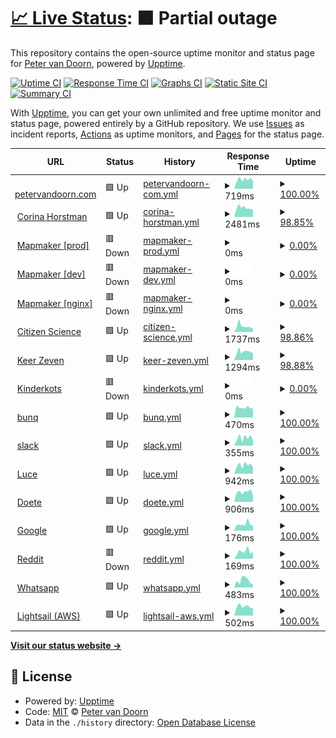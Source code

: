 # [📈 Live Status](https://demo.upptime.js.org): <!--live status--> **🟧 Partial outage**

This repository contains the open-source uptime monitor and status page for [Peter van Doorn](petervandoorn.com), powered by [Upptime](https://github.com/upptime/upptime).

[![Uptime CI](https://github.com/two-trick-pony-NL/upptime/workflows/Uptime%20CI/badge.svg)](https://github.com/two-trick-pony-NL/upptime/actions?query=workflow%3A%22Uptime+CI%22)
[![Response Time CI](https://github.com/two-trick-pony-NL/upptime/workflows/Response%20Time%20CI/badge.svg)](https://github.com/two-trick-pony-NL/upptime/actions?query=workflow%3A%22Response+Time+CI%22)
[![Graphs CI](https://github.com/two-trick-pony-NL/upptime/workflows/Graphs%20CI/badge.svg)](https://github.com/two-trick-pony-NL/upptime/actions?query=workflow%3A%22Graphs+CI%22)
[![Static Site CI](https://github.com/two-trick-pony-NL/upptime/workflows/Static%20Site%20CI/badge.svg)](https://github.com/two-trick-pony-NL/upptime/actions?query=workflow%3A%22Static+Site+CI%22)
[![Summary CI](https://github.com/two-trick-pony-NL/upptime/workflows/Summary%20CI/badge.svg)](https://github.com/two-trick-pony-NL/upptime/actions?query=workflow%3A%22Summary+CI%22)

With [Upptime](https://upptime.js.org), you can get your own unlimited and free uptime monitor and status page, powered entirely by a GitHub repository. We use [Issues](https://github.com/two-trick-pony-NL/upptime/issues) as incident reports, [Actions](https://github.com/two-trick-pony-NL/upptime/actions) as uptime monitors, and [Pages](https://demo.upptime.js.org) for the status page.

<!--start: status pages-->
<!-- This summary is generated by Upptime (https://github.com/upptime/upptime) -->
<!-- Do not edit this manually, your changes will be overwritten -->
<!-- prettier-ignore -->
| URL | Status | History | Response Time | Uptime |
| --- | ------ | ------- | ------------- | ------ |
| <img alt="" src="https://icons.duckduckgo.com/ip3/petervandoorn.com.ico" height="13"> [petervandoorn.com](https://petervandoorn.com) | 🟩 Up | [petervandoorn-com.yml](https://github.com/two-trick-pony-NL/upptime/commits/HEAD/history/petervandoorn-com.yml) | <details><summary><img alt="Response time graph" src="./graphs/petervandoorn-com/response-time-week.png" height="20"> 719ms</summary><br><a href="https://upptime.petervandoorn.com/history/petervandoorn-com"><img alt="Response time 813" src="https://img.shields.io/endpoint?url=https%3A%2F%2Fraw.githubusercontent.com%2Ftwo-trick-pony-NL%2Fupptime%2FHEAD%2Fapi%2Fpetervandoorn-com%2Fresponse-time.json"></a><br><a href="https://upptime.petervandoorn.com/history/petervandoorn-com"><img alt="24-hour response time 590" src="https://img.shields.io/endpoint?url=https%3A%2F%2Fraw.githubusercontent.com%2Ftwo-trick-pony-NL%2Fupptime%2FHEAD%2Fapi%2Fpetervandoorn-com%2Fresponse-time-day.json"></a><br><a href="https://upptime.petervandoorn.com/history/petervandoorn-com"><img alt="7-day response time 719" src="https://img.shields.io/endpoint?url=https%3A%2F%2Fraw.githubusercontent.com%2Ftwo-trick-pony-NL%2Fupptime%2FHEAD%2Fapi%2Fpetervandoorn-com%2Fresponse-time-week.json"></a><br><a href="https://upptime.petervandoorn.com/history/petervandoorn-com"><img alt="30-day response time 688" src="https://img.shields.io/endpoint?url=https%3A%2F%2Fraw.githubusercontent.com%2Ftwo-trick-pony-NL%2Fupptime%2FHEAD%2Fapi%2Fpetervandoorn-com%2Fresponse-time-month.json"></a><br><a href="https://upptime.petervandoorn.com/history/petervandoorn-com"><img alt="1-year response time 858" src="https://img.shields.io/endpoint?url=https%3A%2F%2Fraw.githubusercontent.com%2Ftwo-trick-pony-NL%2Fupptime%2FHEAD%2Fapi%2Fpetervandoorn-com%2Fresponse-time-year.json"></a></details> | <details><summary><a href="https://upptime.petervandoorn.com/history/petervandoorn-com">100.00%</a></summary><a href="https://upptime.petervandoorn.com/history/petervandoorn-com"><img alt="All-time uptime 99.93%" src="https://img.shields.io/endpoint?url=https%3A%2F%2Fraw.githubusercontent.com%2Ftwo-trick-pony-NL%2Fupptime%2FHEAD%2Fapi%2Fpetervandoorn-com%2Fuptime.json"></a><br><a href="https://upptime.petervandoorn.com/history/petervandoorn-com"><img alt="24-hour uptime 100.00%" src="https://img.shields.io/endpoint?url=https%3A%2F%2Fraw.githubusercontent.com%2Ftwo-trick-pony-NL%2Fupptime%2FHEAD%2Fapi%2Fpetervandoorn-com%2Fuptime-day.json"></a><br><a href="https://upptime.petervandoorn.com/history/petervandoorn-com"><img alt="7-day uptime 100.00%" src="https://img.shields.io/endpoint?url=https%3A%2F%2Fraw.githubusercontent.com%2Ftwo-trick-pony-NL%2Fupptime%2FHEAD%2Fapi%2Fpetervandoorn-com%2Fuptime-week.json"></a><br><a href="https://upptime.petervandoorn.com/history/petervandoorn-com"><img alt="30-day uptime 100.00%" src="https://img.shields.io/endpoint?url=https%3A%2F%2Fraw.githubusercontent.com%2Ftwo-trick-pony-NL%2Fupptime%2FHEAD%2Fapi%2Fpetervandoorn-com%2Fuptime-month.json"></a><br><a href="https://upptime.petervandoorn.com/history/petervandoorn-com"><img alt="1-year uptime 99.94%" src="https://img.shields.io/endpoint?url=https%3A%2F%2Fraw.githubusercontent.com%2Ftwo-trick-pony-NL%2Fupptime%2FHEAD%2Fapi%2Fpetervandoorn-com%2Fuptime-year.json"></a></details>
| <img alt="" src="https://icons.duckduckgo.com/ip3/corinahorstman.nl.ico" height="13"> [Corina Horstman](https://corinahorstman.nl) | 🟩 Up | [corina-horstman.yml](https://github.com/two-trick-pony-NL/upptime/commits/HEAD/history/corina-horstman.yml) | <details><summary><img alt="Response time graph" src="./graphs/corina-horstman/response-time-week.png" height="20"> 2481ms</summary><br><a href="https://upptime.petervandoorn.com/history/corina-horstman"><img alt="Response time 2422" src="https://img.shields.io/endpoint?url=https%3A%2F%2Fraw.githubusercontent.com%2Ftwo-trick-pony-NL%2Fupptime%2FHEAD%2Fapi%2Fcorina-horstman%2Fresponse-time.json"></a><br><a href="https://upptime.petervandoorn.com/history/corina-horstman"><img alt="24-hour response time 2111" src="https://img.shields.io/endpoint?url=https%3A%2F%2Fraw.githubusercontent.com%2Ftwo-trick-pony-NL%2Fupptime%2FHEAD%2Fapi%2Fcorina-horstman%2Fresponse-time-day.json"></a><br><a href="https://upptime.petervandoorn.com/history/corina-horstman"><img alt="7-day response time 2481" src="https://img.shields.io/endpoint?url=https%3A%2F%2Fraw.githubusercontent.com%2Ftwo-trick-pony-NL%2Fupptime%2FHEAD%2Fapi%2Fcorina-horstman%2Fresponse-time-week.json"></a><br><a href="https://upptime.petervandoorn.com/history/corina-horstman"><img alt="30-day response time 2116" src="https://img.shields.io/endpoint?url=https%3A%2F%2Fraw.githubusercontent.com%2Ftwo-trick-pony-NL%2Fupptime%2FHEAD%2Fapi%2Fcorina-horstman%2Fresponse-time-month.json"></a><br><a href="https://upptime.petervandoorn.com/history/corina-horstman"><img alt="1-year response time 2579" src="https://img.shields.io/endpoint?url=https%3A%2F%2Fraw.githubusercontent.com%2Ftwo-trick-pony-NL%2Fupptime%2FHEAD%2Fapi%2Fcorina-horstman%2Fresponse-time-year.json"></a></details> | <details><summary><a href="https://upptime.petervandoorn.com/history/corina-horstman">98.85%</a></summary><a href="https://upptime.petervandoorn.com/history/corina-horstman"><img alt="All-time uptime 99.88%" src="https://img.shields.io/endpoint?url=https%3A%2F%2Fraw.githubusercontent.com%2Ftwo-trick-pony-NL%2Fupptime%2FHEAD%2Fapi%2Fcorina-horstman%2Fuptime.json"></a><br><a href="https://upptime.petervandoorn.com/history/corina-horstman"><img alt="24-hour uptime 91.93%" src="https://img.shields.io/endpoint?url=https%3A%2F%2Fraw.githubusercontent.com%2Ftwo-trick-pony-NL%2Fupptime%2FHEAD%2Fapi%2Fcorina-horstman%2Fuptime-day.json"></a><br><a href="https://upptime.petervandoorn.com/history/corina-horstman"><img alt="7-day uptime 98.85%" src="https://img.shields.io/endpoint?url=https%3A%2F%2Fraw.githubusercontent.com%2Ftwo-trick-pony-NL%2Fupptime%2FHEAD%2Fapi%2Fcorina-horstman%2Fuptime-week.json"></a><br><a href="https://upptime.petervandoorn.com/history/corina-horstman"><img alt="30-day uptime 99.73%" src="https://img.shields.io/endpoint?url=https%3A%2F%2Fraw.githubusercontent.com%2Ftwo-trick-pony-NL%2Fupptime%2FHEAD%2Fapi%2Fcorina-horstman%2Fuptime-month.json"></a><br><a href="https://upptime.petervandoorn.com/history/corina-horstman"><img alt="1-year uptime 99.82%" src="https://img.shields.io/endpoint?url=https%3A%2F%2Fraw.githubusercontent.com%2Ftwo-trick-pony-NL%2Fupptime%2FHEAD%2Fapi%2Fcorina-horstman%2Fuptime-year.json"></a></details>
| <img alt="" src="https://icons.duckduckgo.com/ip3/mapmaker.nl.ico" height="13"> [Mapmaker [prod]](https://mapmaker.nl/api/v1) | 🟥 Down | [mapmaker-prod.yml](https://github.com/two-trick-pony-NL/upptime/commits/HEAD/history/mapmaker-prod.yml) | <details><summary><img alt="Response time graph" src="./graphs/mapmaker-prod/response-time-week.png" height="20"> 0ms</summary><br><a href="https://upptime.petervandoorn.com/history/mapmaker-prod"><img alt="Response time 632" src="https://img.shields.io/endpoint?url=https%3A%2F%2Fraw.githubusercontent.com%2Ftwo-trick-pony-NL%2Fupptime%2FHEAD%2Fapi%2Fmapmaker-prod%2Fresponse-time.json"></a><br><a href="https://upptime.petervandoorn.com/history/mapmaker-prod"><img alt="24-hour response time 0" src="https://img.shields.io/endpoint?url=https%3A%2F%2Fraw.githubusercontent.com%2Ftwo-trick-pony-NL%2Fupptime%2FHEAD%2Fapi%2Fmapmaker-prod%2Fresponse-time-day.json"></a><br><a href="https://upptime.petervandoorn.com/history/mapmaker-prod"><img alt="7-day response time 0" src="https://img.shields.io/endpoint?url=https%3A%2F%2Fraw.githubusercontent.com%2Ftwo-trick-pony-NL%2Fupptime%2FHEAD%2Fapi%2Fmapmaker-prod%2Fresponse-time-week.json"></a><br><a href="https://upptime.petervandoorn.com/history/mapmaker-prod"><img alt="30-day response time 0" src="https://img.shields.io/endpoint?url=https%3A%2F%2Fraw.githubusercontent.com%2Ftwo-trick-pony-NL%2Fupptime%2FHEAD%2Fapi%2Fmapmaker-prod%2Fresponse-time-month.json"></a><br><a href="https://upptime.petervandoorn.com/history/mapmaker-prod"><img alt="1-year response time 641" src="https://img.shields.io/endpoint?url=https%3A%2F%2Fraw.githubusercontent.com%2Ftwo-trick-pony-NL%2Fupptime%2FHEAD%2Fapi%2Fmapmaker-prod%2Fresponse-time-year.json"></a></details> | <details><summary><a href="https://upptime.petervandoorn.com/history/mapmaker-prod">0.00%</a></summary><a href="https://upptime.petervandoorn.com/history/mapmaker-prod"><img alt="All-time uptime 92.29%" src="https://img.shields.io/endpoint?url=https%3A%2F%2Fraw.githubusercontent.com%2Ftwo-trick-pony-NL%2Fupptime%2FHEAD%2Fapi%2Fmapmaker-prod%2Fuptime.json"></a><br><a href="https://upptime.petervandoorn.com/history/mapmaker-prod"><img alt="24-hour uptime 0.00%" src="https://img.shields.io/endpoint?url=https%3A%2F%2Fraw.githubusercontent.com%2Ftwo-trick-pony-NL%2Fupptime%2FHEAD%2Fapi%2Fmapmaker-prod%2Fuptime-day.json"></a><br><a href="https://upptime.petervandoorn.com/history/mapmaker-prod"><img alt="7-day uptime 0.00%" src="https://img.shields.io/endpoint?url=https%3A%2F%2Fraw.githubusercontent.com%2Ftwo-trick-pony-NL%2Fupptime%2FHEAD%2Fapi%2Fmapmaker-prod%2Fuptime-week.json"></a><br><a href="https://upptime.petervandoorn.com/history/mapmaker-prod"><img alt="30-day uptime 1.38%" src="https://img.shields.io/endpoint?url=https%3A%2F%2Fraw.githubusercontent.com%2Ftwo-trick-pony-NL%2Fupptime%2FHEAD%2Fapi%2Fmapmaker-prod%2Fuptime-month.json"></a><br><a href="https://upptime.petervandoorn.com/history/mapmaker-prod"><img alt="1-year uptime 83.11%" src="https://img.shields.io/endpoint?url=https%3A%2F%2Fraw.githubusercontent.com%2Ftwo-trick-pony-NL%2Fupptime%2FHEAD%2Fapi%2Fmapmaker-prod%2Fuptime-year.json"></a></details>
| <img alt="" src="https://icons.duckduckgo.com/ip3/triage.mapmaker.nl.ico" height="13"> [Mapmaker [dev]](https://triage.mapmaker.nl/api/v1) | 🟥 Down | [mapmaker-dev.yml](https://github.com/two-trick-pony-NL/upptime/commits/HEAD/history/mapmaker-dev.yml) | <details><summary><img alt="Response time graph" src="./graphs/mapmaker-dev/response-time-week.png" height="20"> 0ms</summary><br><a href="https://upptime.petervandoorn.com/history/mapmaker-dev"><img alt="Response time 630" src="https://img.shields.io/endpoint?url=https%3A%2F%2Fraw.githubusercontent.com%2Ftwo-trick-pony-NL%2Fupptime%2FHEAD%2Fapi%2Fmapmaker-dev%2Fresponse-time.json"></a><br><a href="https://upptime.petervandoorn.com/history/mapmaker-dev"><img alt="24-hour response time 0" src="https://img.shields.io/endpoint?url=https%3A%2F%2Fraw.githubusercontent.com%2Ftwo-trick-pony-NL%2Fupptime%2FHEAD%2Fapi%2Fmapmaker-dev%2Fresponse-time-day.json"></a><br><a href="https://upptime.petervandoorn.com/history/mapmaker-dev"><img alt="7-day response time 0" src="https://img.shields.io/endpoint?url=https%3A%2F%2Fraw.githubusercontent.com%2Ftwo-trick-pony-NL%2Fupptime%2FHEAD%2Fapi%2Fmapmaker-dev%2Fresponse-time-week.json"></a><br><a href="https://upptime.petervandoorn.com/history/mapmaker-dev"><img alt="30-day response time 0" src="https://img.shields.io/endpoint?url=https%3A%2F%2Fraw.githubusercontent.com%2Ftwo-trick-pony-NL%2Fupptime%2FHEAD%2Fapi%2Fmapmaker-dev%2Fresponse-time-month.json"></a><br><a href="https://upptime.petervandoorn.com/history/mapmaker-dev"><img alt="1-year response time 639" src="https://img.shields.io/endpoint?url=https%3A%2F%2Fraw.githubusercontent.com%2Ftwo-trick-pony-NL%2Fupptime%2FHEAD%2Fapi%2Fmapmaker-dev%2Fresponse-time-year.json"></a></details> | <details><summary><a href="https://upptime.petervandoorn.com/history/mapmaker-dev">0.00%</a></summary><a href="https://upptime.petervandoorn.com/history/mapmaker-dev"><img alt="All-time uptime 92.28%" src="https://img.shields.io/endpoint?url=https%3A%2F%2Fraw.githubusercontent.com%2Ftwo-trick-pony-NL%2Fupptime%2FHEAD%2Fapi%2Fmapmaker-dev%2Fuptime.json"></a><br><a href="https://upptime.petervandoorn.com/history/mapmaker-dev"><img alt="24-hour uptime 0.00%" src="https://img.shields.io/endpoint?url=https%3A%2F%2Fraw.githubusercontent.com%2Ftwo-trick-pony-NL%2Fupptime%2FHEAD%2Fapi%2Fmapmaker-dev%2Fuptime-day.json"></a><br><a href="https://upptime.petervandoorn.com/history/mapmaker-dev"><img alt="7-day uptime 0.00%" src="https://img.shields.io/endpoint?url=https%3A%2F%2Fraw.githubusercontent.com%2Ftwo-trick-pony-NL%2Fupptime%2FHEAD%2Fapi%2Fmapmaker-dev%2Fuptime-week.json"></a><br><a href="https://upptime.petervandoorn.com/history/mapmaker-dev"><img alt="30-day uptime 1.38%" src="https://img.shields.io/endpoint?url=https%3A%2F%2Fraw.githubusercontent.com%2Ftwo-trick-pony-NL%2Fupptime%2FHEAD%2Fapi%2Fmapmaker-dev%2Fuptime-month.json"></a><br><a href="https://upptime.petervandoorn.com/history/mapmaker-dev"><img alt="1-year uptime 83.11%" src="https://img.shields.io/endpoint?url=https%3A%2F%2Fraw.githubusercontent.com%2Ftwo-trick-pony-NL%2Fupptime%2FHEAD%2Fapi%2Fmapmaker-dev%2Fuptime-year.json"></a></details>
| <img alt="" src="https://icons.duckduckgo.com/ip3/mapmaker.nl.ico" height="13"> [Mapmaker [nginx]](https://mapmaker.nl/healthcheck) | 🟥 Down | [mapmaker-nginx.yml](https://github.com/two-trick-pony-NL/upptime/commits/HEAD/history/mapmaker-nginx.yml) | <details><summary><img alt="Response time graph" src="./graphs/mapmaker-nginx/response-time-week.png" height="20"> 0ms</summary><br><a href="https://upptime.petervandoorn.com/history/mapmaker-nginx"><img alt="Response time 115" src="https://img.shields.io/endpoint?url=https%3A%2F%2Fraw.githubusercontent.com%2Ftwo-trick-pony-NL%2Fupptime%2FHEAD%2Fapi%2Fmapmaker-nginx%2Fresponse-time.json"></a><br><a href="https://upptime.petervandoorn.com/history/mapmaker-nginx"><img alt="24-hour response time 0" src="https://img.shields.io/endpoint?url=https%3A%2F%2Fraw.githubusercontent.com%2Ftwo-trick-pony-NL%2Fupptime%2FHEAD%2Fapi%2Fmapmaker-nginx%2Fresponse-time-day.json"></a><br><a href="https://upptime.petervandoorn.com/history/mapmaker-nginx"><img alt="7-day response time 0" src="https://img.shields.io/endpoint?url=https%3A%2F%2Fraw.githubusercontent.com%2Ftwo-trick-pony-NL%2Fupptime%2FHEAD%2Fapi%2Fmapmaker-nginx%2Fresponse-time-week.json"></a><br><a href="https://upptime.petervandoorn.com/history/mapmaker-nginx"><img alt="30-day response time 0" src="https://img.shields.io/endpoint?url=https%3A%2F%2Fraw.githubusercontent.com%2Ftwo-trick-pony-NL%2Fupptime%2FHEAD%2Fapi%2Fmapmaker-nginx%2Fresponse-time-month.json"></a><br><a href="https://upptime.petervandoorn.com/history/mapmaker-nginx"><img alt="1-year response time 116" src="https://img.shields.io/endpoint?url=https%3A%2F%2Fraw.githubusercontent.com%2Ftwo-trick-pony-NL%2Fupptime%2FHEAD%2Fapi%2Fmapmaker-nginx%2Fresponse-time-year.json"></a></details> | <details><summary><a href="https://upptime.petervandoorn.com/history/mapmaker-nginx">0.00%</a></summary><a href="https://upptime.petervandoorn.com/history/mapmaker-nginx"><img alt="All-time uptime 92.21%" src="https://img.shields.io/endpoint?url=https%3A%2F%2Fraw.githubusercontent.com%2Ftwo-trick-pony-NL%2Fupptime%2FHEAD%2Fapi%2Fmapmaker-nginx%2Fuptime.json"></a><br><a href="https://upptime.petervandoorn.com/history/mapmaker-nginx"><img alt="24-hour uptime 0.00%" src="https://img.shields.io/endpoint?url=https%3A%2F%2Fraw.githubusercontent.com%2Ftwo-trick-pony-NL%2Fupptime%2FHEAD%2Fapi%2Fmapmaker-nginx%2Fuptime-day.json"></a><br><a href="https://upptime.petervandoorn.com/history/mapmaker-nginx"><img alt="7-day uptime 0.00%" src="https://img.shields.io/endpoint?url=https%3A%2F%2Fraw.githubusercontent.com%2Ftwo-trick-pony-NL%2Fupptime%2FHEAD%2Fapi%2Fmapmaker-nginx%2Fuptime-week.json"></a><br><a href="https://upptime.petervandoorn.com/history/mapmaker-nginx"><img alt="30-day uptime 1.38%" src="https://img.shields.io/endpoint?url=https%3A%2F%2Fraw.githubusercontent.com%2Ftwo-trick-pony-NL%2Fupptime%2FHEAD%2Fapi%2Fmapmaker-nginx%2Fuptime-month.json"></a><br><a href="https://upptime.petervandoorn.com/history/mapmaker-nginx"><img alt="1-year uptime 83.11%" src="https://img.shields.io/endpoint?url=https%3A%2F%2Fraw.githubusercontent.com%2Ftwo-trick-pony-NL%2Fupptime%2FHEAD%2Fapi%2Fmapmaker-nginx%2Fuptime-year.json"></a></details>
| <img alt="" src="https://icons.duckduckgo.com/ip3/www.petervandoorn.com.ico" height="13"> [Citizen Science](https://www.petervandoorn.com/cs-nl-network/) | 🟩 Up | [citizen-science.yml](https://github.com/two-trick-pony-NL/upptime/commits/HEAD/history/citizen-science.yml) | <details><summary><img alt="Response time graph" src="./graphs/citizen-science/response-time-week.png" height="20"> 1737ms</summary><br><a href="https://upptime.petervandoorn.com/history/citizen-science"><img alt="Response time 1540" src="https://img.shields.io/endpoint?url=https%3A%2F%2Fraw.githubusercontent.com%2Ftwo-trick-pony-NL%2Fupptime%2FHEAD%2Fapi%2Fcitizen-science%2Fresponse-time.json"></a><br><a href="https://upptime.petervandoorn.com/history/citizen-science"><img alt="24-hour response time 1165" src="https://img.shields.io/endpoint?url=https%3A%2F%2Fraw.githubusercontent.com%2Ftwo-trick-pony-NL%2Fupptime%2FHEAD%2Fapi%2Fcitizen-science%2Fresponse-time-day.json"></a><br><a href="https://upptime.petervandoorn.com/history/citizen-science"><img alt="7-day response time 1737" src="https://img.shields.io/endpoint?url=https%3A%2F%2Fraw.githubusercontent.com%2Ftwo-trick-pony-NL%2Fupptime%2FHEAD%2Fapi%2Fcitizen-science%2Fresponse-time-week.json"></a><br><a href="https://upptime.petervandoorn.com/history/citizen-science"><img alt="30-day response time 1456" src="https://img.shields.io/endpoint?url=https%3A%2F%2Fraw.githubusercontent.com%2Ftwo-trick-pony-NL%2Fupptime%2FHEAD%2Fapi%2Fcitizen-science%2Fresponse-time-month.json"></a><br><a href="https://upptime.petervandoorn.com/history/citizen-science"><img alt="1-year response time 1664" src="https://img.shields.io/endpoint?url=https%3A%2F%2Fraw.githubusercontent.com%2Ftwo-trick-pony-NL%2Fupptime%2FHEAD%2Fapi%2Fcitizen-science%2Fresponse-time-year.json"></a></details> | <details><summary><a href="https://upptime.petervandoorn.com/history/citizen-science">98.86%</a></summary><a href="https://upptime.petervandoorn.com/history/citizen-science"><img alt="All-time uptime 99.38%" src="https://img.shields.io/endpoint?url=https%3A%2F%2Fraw.githubusercontent.com%2Ftwo-trick-pony-NL%2Fupptime%2FHEAD%2Fapi%2Fcitizen-science%2Fuptime.json"></a><br><a href="https://upptime.petervandoorn.com/history/citizen-science"><img alt="24-hour uptime 92.03%" src="https://img.shields.io/endpoint?url=https%3A%2F%2Fraw.githubusercontent.com%2Ftwo-trick-pony-NL%2Fupptime%2FHEAD%2Fapi%2Fcitizen-science%2Fuptime-day.json"></a><br><a href="https://upptime.petervandoorn.com/history/citizen-science"><img alt="7-day uptime 98.86%" src="https://img.shields.io/endpoint?url=https%3A%2F%2Fraw.githubusercontent.com%2Ftwo-trick-pony-NL%2Fupptime%2FHEAD%2Fapi%2Fcitizen-science%2Fuptime-week.json"></a><br><a href="https://upptime.petervandoorn.com/history/citizen-science"><img alt="30-day uptime 99.74%" src="https://img.shields.io/endpoint?url=https%3A%2F%2Fraw.githubusercontent.com%2Ftwo-trick-pony-NL%2Fupptime%2FHEAD%2Fapi%2Fcitizen-science%2Fuptime-month.json"></a><br><a href="https://upptime.petervandoorn.com/history/citizen-science"><img alt="1-year uptime 99.80%" src="https://img.shields.io/endpoint?url=https%3A%2F%2Fraw.githubusercontent.com%2Ftwo-trick-pony-NL%2Fupptime%2FHEAD%2Fapi%2Fcitizen-science%2Fuptime-year.json"></a></details>
| <img alt="" src="https://icons.duckduckgo.com/ip3/keerzeven.nl.ico" height="13"> [Keer Zeven](https://keerzeven.nl/) | 🟩 Up | [keer-zeven.yml](https://github.com/two-trick-pony-NL/upptime/commits/HEAD/history/keer-zeven.yml) | <details><summary><img alt="Response time graph" src="./graphs/keer-zeven/response-time-week.png" height="20"> 1294ms</summary><br><a href="https://upptime.petervandoorn.com/history/keer-zeven"><img alt="Response time 1246" src="https://img.shields.io/endpoint?url=https%3A%2F%2Fraw.githubusercontent.com%2Ftwo-trick-pony-NL%2Fupptime%2FHEAD%2Fapi%2Fkeer-zeven%2Fresponse-time.json"></a><br><a href="https://upptime.petervandoorn.com/history/keer-zeven"><img alt="24-hour response time 1157" src="https://img.shields.io/endpoint?url=https%3A%2F%2Fraw.githubusercontent.com%2Ftwo-trick-pony-NL%2Fupptime%2FHEAD%2Fapi%2Fkeer-zeven%2Fresponse-time-day.json"></a><br><a href="https://upptime.petervandoorn.com/history/keer-zeven"><img alt="7-day response time 1294" src="https://img.shields.io/endpoint?url=https%3A%2F%2Fraw.githubusercontent.com%2Ftwo-trick-pony-NL%2Fupptime%2FHEAD%2Fapi%2Fkeer-zeven%2Fresponse-time-week.json"></a><br><a href="https://upptime.petervandoorn.com/history/keer-zeven"><img alt="30-day response time 1206" src="https://img.shields.io/endpoint?url=https%3A%2F%2Fraw.githubusercontent.com%2Ftwo-trick-pony-NL%2Fupptime%2FHEAD%2Fapi%2Fkeer-zeven%2Fresponse-time-month.json"></a><br><a href="https://upptime.petervandoorn.com/history/keer-zeven"><img alt="1-year response time 1325" src="https://img.shields.io/endpoint?url=https%3A%2F%2Fraw.githubusercontent.com%2Ftwo-trick-pony-NL%2Fupptime%2FHEAD%2Fapi%2Fkeer-zeven%2Fresponse-time-year.json"></a></details> | <details><summary><a href="https://upptime.petervandoorn.com/history/keer-zeven">98.88%</a></summary><a href="https://upptime.petervandoorn.com/history/keer-zeven"><img alt="All-time uptime 99.89%" src="https://img.shields.io/endpoint?url=https%3A%2F%2Fraw.githubusercontent.com%2Ftwo-trick-pony-NL%2Fupptime%2FHEAD%2Fapi%2Fkeer-zeven%2Fuptime.json"></a><br><a href="https://upptime.petervandoorn.com/history/keer-zeven"><img alt="24-hour uptime 92.14%" src="https://img.shields.io/endpoint?url=https%3A%2F%2Fraw.githubusercontent.com%2Ftwo-trick-pony-NL%2Fupptime%2FHEAD%2Fapi%2Fkeer-zeven%2Fuptime-day.json"></a><br><a href="https://upptime.petervandoorn.com/history/keer-zeven"><img alt="7-day uptime 98.88%" src="https://img.shields.io/endpoint?url=https%3A%2F%2Fraw.githubusercontent.com%2Ftwo-trick-pony-NL%2Fupptime%2FHEAD%2Fapi%2Fkeer-zeven%2Fuptime-week.json"></a><br><a href="https://upptime.petervandoorn.com/history/keer-zeven"><img alt="30-day uptime 99.74%" src="https://img.shields.io/endpoint?url=https%3A%2F%2Fraw.githubusercontent.com%2Ftwo-trick-pony-NL%2Fupptime%2FHEAD%2Fapi%2Fkeer-zeven%2Fuptime-month.json"></a><br><a href="https://upptime.petervandoorn.com/history/keer-zeven"><img alt="1-year uptime 99.79%" src="https://img.shields.io/endpoint?url=https%3A%2F%2Fraw.githubusercontent.com%2Ftwo-trick-pony-NL%2Fupptime%2FHEAD%2Fapi%2Fkeer-zeven%2Fuptime-year.json"></a></details>
| <img alt="" src="https://icons.duckduckgo.com/ip3/kinderkots.nl.ico" height="13"> [Kinderkots](https://kinderkots.nl) | 🟥 Down | [kinderkots.yml](https://github.com/two-trick-pony-NL/upptime/commits/HEAD/history/kinderkots.yml) | <details><summary><img alt="Response time graph" src="./graphs/kinderkots/response-time-week.png" height="20"> 0ms</summary><br><a href="https://upptime.petervandoorn.com/history/kinderkots"><img alt="Response time 873" src="https://img.shields.io/endpoint?url=https%3A%2F%2Fraw.githubusercontent.com%2Ftwo-trick-pony-NL%2Fupptime%2FHEAD%2Fapi%2Fkinderkots%2Fresponse-time.json"></a><br><a href="https://upptime.petervandoorn.com/history/kinderkots"><img alt="24-hour response time 0" src="https://img.shields.io/endpoint?url=https%3A%2F%2Fraw.githubusercontent.com%2Ftwo-trick-pony-NL%2Fupptime%2FHEAD%2Fapi%2Fkinderkots%2Fresponse-time-day.json"></a><br><a href="https://upptime.petervandoorn.com/history/kinderkots"><img alt="7-day response time 0" src="https://img.shields.io/endpoint?url=https%3A%2F%2Fraw.githubusercontent.com%2Ftwo-trick-pony-NL%2Fupptime%2FHEAD%2Fapi%2Fkinderkots%2Fresponse-time-week.json"></a><br><a href="https://upptime.petervandoorn.com/history/kinderkots"><img alt="30-day response time 823" src="https://img.shields.io/endpoint?url=https%3A%2F%2Fraw.githubusercontent.com%2Ftwo-trick-pony-NL%2Fupptime%2FHEAD%2Fapi%2Fkinderkots%2Fresponse-time-month.json"></a><br><a href="https://upptime.petervandoorn.com/history/kinderkots"><img alt="1-year response time 910" src="https://img.shields.io/endpoint?url=https%3A%2F%2Fraw.githubusercontent.com%2Ftwo-trick-pony-NL%2Fupptime%2FHEAD%2Fapi%2Fkinderkots%2Fresponse-time-year.json"></a></details> | <details><summary><a href="https://upptime.petervandoorn.com/history/kinderkots">0.00%</a></summary><a href="https://upptime.petervandoorn.com/history/kinderkots"><img alt="All-time uptime 98.75%" src="https://img.shields.io/endpoint?url=https%3A%2F%2Fraw.githubusercontent.com%2Ftwo-trick-pony-NL%2Fupptime%2FHEAD%2Fapi%2Fkinderkots%2Fuptime.json"></a><br><a href="https://upptime.petervandoorn.com/history/kinderkots"><img alt="24-hour uptime 0.00%" src="https://img.shields.io/endpoint?url=https%3A%2F%2Fraw.githubusercontent.com%2Ftwo-trick-pony-NL%2Fupptime%2FHEAD%2Fapi%2Fkinderkots%2Fuptime-day.json"></a><br><a href="https://upptime.petervandoorn.com/history/kinderkots"><img alt="7-day uptime 0.00%" src="https://img.shields.io/endpoint?url=https%3A%2F%2Fraw.githubusercontent.com%2Ftwo-trick-pony-NL%2Fupptime%2FHEAD%2Fapi%2Fkinderkots%2Fuptime-week.json"></a><br><a href="https://upptime.petervandoorn.com/history/kinderkots"><img alt="30-day uptime 71.25%" src="https://img.shields.io/endpoint?url=https%3A%2F%2Fraw.githubusercontent.com%2Ftwo-trick-pony-NL%2Fupptime%2FHEAD%2Fapi%2Fkinderkots%2Fuptime-month.json"></a><br><a href="https://upptime.petervandoorn.com/history/kinderkots"><img alt="1-year uptime 97.55%" src="https://img.shields.io/endpoint?url=https%3A%2F%2Fraw.githubusercontent.com%2Ftwo-trick-pony-NL%2Fupptime%2FHEAD%2Fapi%2Fkinderkots%2Fuptime-year.json"></a></details>
| <img alt="" src="https://icons.duckduckgo.com/ip3/bunq.com.ico" height="13"> [bunq](https://bunq.com/) | 🟩 Up | [bunq.yml](https://github.com/two-trick-pony-NL/upptime/commits/HEAD/history/bunq.yml) | <details><summary><img alt="Response time graph" src="./graphs/bunq/response-time-week.png" height="20"> 470ms</summary><br><a href="https://upptime.petervandoorn.com/history/bunq"><img alt="Response time 399" src="https://img.shields.io/endpoint?url=https%3A%2F%2Fraw.githubusercontent.com%2Ftwo-trick-pony-NL%2Fupptime%2FHEAD%2Fapi%2Fbunq%2Fresponse-time.json"></a><br><a href="https://upptime.petervandoorn.com/history/bunq"><img alt="24-hour response time 452" src="https://img.shields.io/endpoint?url=https%3A%2F%2Fraw.githubusercontent.com%2Ftwo-trick-pony-NL%2Fupptime%2FHEAD%2Fapi%2Fbunq%2Fresponse-time-day.json"></a><br><a href="https://upptime.petervandoorn.com/history/bunq"><img alt="7-day response time 470" src="https://img.shields.io/endpoint?url=https%3A%2F%2Fraw.githubusercontent.com%2Ftwo-trick-pony-NL%2Fupptime%2FHEAD%2Fapi%2Fbunq%2Fresponse-time-week.json"></a><br><a href="https://upptime.petervandoorn.com/history/bunq"><img alt="30-day response time 538" src="https://img.shields.io/endpoint?url=https%3A%2F%2Fraw.githubusercontent.com%2Ftwo-trick-pony-NL%2Fupptime%2FHEAD%2Fapi%2Fbunq%2Fresponse-time-month.json"></a><br><a href="https://upptime.petervandoorn.com/history/bunq"><img alt="1-year response time 403" src="https://img.shields.io/endpoint?url=https%3A%2F%2Fraw.githubusercontent.com%2Ftwo-trick-pony-NL%2Fupptime%2FHEAD%2Fapi%2Fbunq%2Fresponse-time-year.json"></a></details> | <details><summary><a href="https://upptime.petervandoorn.com/history/bunq">100.00%</a></summary><a href="https://upptime.petervandoorn.com/history/bunq"><img alt="All-time uptime 99.94%" src="https://img.shields.io/endpoint?url=https%3A%2F%2Fraw.githubusercontent.com%2Ftwo-trick-pony-NL%2Fupptime%2FHEAD%2Fapi%2Fbunq%2Fuptime.json"></a><br><a href="https://upptime.petervandoorn.com/history/bunq"><img alt="24-hour uptime 100.00%" src="https://img.shields.io/endpoint?url=https%3A%2F%2Fraw.githubusercontent.com%2Ftwo-trick-pony-NL%2Fupptime%2FHEAD%2Fapi%2Fbunq%2Fuptime-day.json"></a><br><a href="https://upptime.petervandoorn.com/history/bunq"><img alt="7-day uptime 100.00%" src="https://img.shields.io/endpoint?url=https%3A%2F%2Fraw.githubusercontent.com%2Ftwo-trick-pony-NL%2Fupptime%2FHEAD%2Fapi%2Fbunq%2Fuptime-week.json"></a><br><a href="https://upptime.petervandoorn.com/history/bunq"><img alt="30-day uptime 100.00%" src="https://img.shields.io/endpoint?url=https%3A%2F%2Fraw.githubusercontent.com%2Ftwo-trick-pony-NL%2Fupptime%2FHEAD%2Fapi%2Fbunq%2Fuptime-month.json"></a><br><a href="https://upptime.petervandoorn.com/history/bunq"><img alt="1-year uptime 99.92%" src="https://img.shields.io/endpoint?url=https%3A%2F%2Fraw.githubusercontent.com%2Ftwo-trick-pony-NL%2Fupptime%2FHEAD%2Fapi%2Fbunq%2Fuptime-year.json"></a></details>
| <img alt="" src="https://icons.duckduckgo.com/ip3/status.slack.com.ico" height="13"> [slack](https://status.slack.com/api/v2.0.0/current) | 🟩 Up | [slack.yml](https://github.com/two-trick-pony-NL/upptime/commits/HEAD/history/slack.yml) | <details><summary><img alt="Response time graph" src="./graphs/slack/response-time-week.png" height="20"> 355ms</summary><br><a href="https://upptime.petervandoorn.com/history/slack"><img alt="Response time 273" src="https://img.shields.io/endpoint?url=https%3A%2F%2Fraw.githubusercontent.com%2Ftwo-trick-pony-NL%2Fupptime%2FHEAD%2Fapi%2Fslack%2Fresponse-time.json"></a><br><a href="https://upptime.petervandoorn.com/history/slack"><img alt="24-hour response time 246" src="https://img.shields.io/endpoint?url=https%3A%2F%2Fraw.githubusercontent.com%2Ftwo-trick-pony-NL%2Fupptime%2FHEAD%2Fapi%2Fslack%2Fresponse-time-day.json"></a><br><a href="https://upptime.petervandoorn.com/history/slack"><img alt="7-day response time 355" src="https://img.shields.io/endpoint?url=https%3A%2F%2Fraw.githubusercontent.com%2Ftwo-trick-pony-NL%2Fupptime%2FHEAD%2Fapi%2Fslack%2Fresponse-time-week.json"></a><br><a href="https://upptime.petervandoorn.com/history/slack"><img alt="30-day response time 319" src="https://img.shields.io/endpoint?url=https%3A%2F%2Fraw.githubusercontent.com%2Ftwo-trick-pony-NL%2Fupptime%2FHEAD%2Fapi%2Fslack%2Fresponse-time-month.json"></a><br><a href="https://upptime.petervandoorn.com/history/slack"><img alt="1-year response time 292" src="https://img.shields.io/endpoint?url=https%3A%2F%2Fraw.githubusercontent.com%2Ftwo-trick-pony-NL%2Fupptime%2FHEAD%2Fapi%2Fslack%2Fresponse-time-year.json"></a></details> | <details><summary><a href="https://upptime.petervandoorn.com/history/slack">100.00%</a></summary><a href="https://upptime.petervandoorn.com/history/slack"><img alt="All-time uptime 100.00%" src="https://img.shields.io/endpoint?url=https%3A%2F%2Fraw.githubusercontent.com%2Ftwo-trick-pony-NL%2Fupptime%2FHEAD%2Fapi%2Fslack%2Fuptime.json"></a><br><a href="https://upptime.petervandoorn.com/history/slack"><img alt="24-hour uptime 100.00%" src="https://img.shields.io/endpoint?url=https%3A%2F%2Fraw.githubusercontent.com%2Ftwo-trick-pony-NL%2Fupptime%2FHEAD%2Fapi%2Fslack%2Fuptime-day.json"></a><br><a href="https://upptime.petervandoorn.com/history/slack"><img alt="7-day uptime 100.00%" src="https://img.shields.io/endpoint?url=https%3A%2F%2Fraw.githubusercontent.com%2Ftwo-trick-pony-NL%2Fupptime%2FHEAD%2Fapi%2Fslack%2Fuptime-week.json"></a><br><a href="https://upptime.petervandoorn.com/history/slack"><img alt="30-day uptime 100.00%" src="https://img.shields.io/endpoint?url=https%3A%2F%2Fraw.githubusercontent.com%2Ftwo-trick-pony-NL%2Fupptime%2FHEAD%2Fapi%2Fslack%2Fuptime-month.json"></a><br><a href="https://upptime.petervandoorn.com/history/slack"><img alt="1-year uptime 100.00%" src="https://img.shields.io/endpoint?url=https%3A%2F%2Fraw.githubusercontent.com%2Ftwo-trick-pony-NL%2Fupptime%2FHEAD%2Fapi%2Fslack%2Fuptime-year.json"></a></details>
| <img alt="" src="https://icons.duckduckgo.com/ip3/webmail.lucevankempen.nl.ico" height="13"> [Luce](https://webmail.lucevankempen.nl) | 🟩 Up | [luce.yml](https://github.com/two-trick-pony-NL/upptime/commits/HEAD/history/luce.yml) | <details><summary><img alt="Response time graph" src="./graphs/luce/response-time-week.png" height="20"> 942ms</summary><br><a href="https://upptime.petervandoorn.com/history/luce"><img alt="Response time 881" src="https://img.shields.io/endpoint?url=https%3A%2F%2Fraw.githubusercontent.com%2Ftwo-trick-pony-NL%2Fupptime%2FHEAD%2Fapi%2Fluce%2Fresponse-time.json"></a><br><a href="https://upptime.petervandoorn.com/history/luce"><img alt="24-hour response time 704" src="https://img.shields.io/endpoint?url=https%3A%2F%2Fraw.githubusercontent.com%2Ftwo-trick-pony-NL%2Fupptime%2FHEAD%2Fapi%2Fluce%2Fresponse-time-day.json"></a><br><a href="https://upptime.petervandoorn.com/history/luce"><img alt="7-day response time 942" src="https://img.shields.io/endpoint?url=https%3A%2F%2Fraw.githubusercontent.com%2Ftwo-trick-pony-NL%2Fupptime%2FHEAD%2Fapi%2Fluce%2Fresponse-time-week.json"></a><br><a href="https://upptime.petervandoorn.com/history/luce"><img alt="30-day response time 840" src="https://img.shields.io/endpoint?url=https%3A%2F%2Fraw.githubusercontent.com%2Ftwo-trick-pony-NL%2Fupptime%2FHEAD%2Fapi%2Fluce%2Fresponse-time-month.json"></a><br><a href="https://upptime.petervandoorn.com/history/luce"><img alt="1-year response time 915" src="https://img.shields.io/endpoint?url=https%3A%2F%2Fraw.githubusercontent.com%2Ftwo-trick-pony-NL%2Fupptime%2FHEAD%2Fapi%2Fluce%2Fresponse-time-year.json"></a></details> | <details><summary><a href="https://upptime.petervandoorn.com/history/luce">100.00%</a></summary><a href="https://upptime.petervandoorn.com/history/luce"><img alt="All-time uptime 99.94%" src="https://img.shields.io/endpoint?url=https%3A%2F%2Fraw.githubusercontent.com%2Ftwo-trick-pony-NL%2Fupptime%2FHEAD%2Fapi%2Fluce%2Fuptime.json"></a><br><a href="https://upptime.petervandoorn.com/history/luce"><img alt="24-hour uptime 100.00%" src="https://img.shields.io/endpoint?url=https%3A%2F%2Fraw.githubusercontent.com%2Ftwo-trick-pony-NL%2Fupptime%2FHEAD%2Fapi%2Fluce%2Fuptime-day.json"></a><br><a href="https://upptime.petervandoorn.com/history/luce"><img alt="7-day uptime 100.00%" src="https://img.shields.io/endpoint?url=https%3A%2F%2Fraw.githubusercontent.com%2Ftwo-trick-pony-NL%2Fupptime%2FHEAD%2Fapi%2Fluce%2Fuptime-week.json"></a><br><a href="https://upptime.petervandoorn.com/history/luce"><img alt="30-day uptime 100.00%" src="https://img.shields.io/endpoint?url=https%3A%2F%2Fraw.githubusercontent.com%2Ftwo-trick-pony-NL%2Fupptime%2FHEAD%2Fapi%2Fluce%2Fuptime-month.json"></a><br><a href="https://upptime.petervandoorn.com/history/luce"><img alt="1-year uptime 99.95%" src="https://img.shields.io/endpoint?url=https%3A%2F%2Fraw.githubusercontent.com%2Ftwo-trick-pony-NL%2Fupptime%2FHEAD%2Fapi%2Fluce%2Fuptime-year.json"></a></details>
| <img alt="" src="https://icons.duckduckgo.com/ip3/webmail.doetevandoorn.com.ico" height="13"> [Doete](https://webmail.doetevandoorn.com) | 🟩 Up | [doete.yml](https://github.com/two-trick-pony-NL/upptime/commits/HEAD/history/doete.yml) | <details><summary><img alt="Response time graph" src="./graphs/doete/response-time-week.png" height="20"> 906ms</summary><br><a href="https://upptime.petervandoorn.com/history/doete"><img alt="Response time 854" src="https://img.shields.io/endpoint?url=https%3A%2F%2Fraw.githubusercontent.com%2Ftwo-trick-pony-NL%2Fupptime%2FHEAD%2Fapi%2Fdoete%2Fresponse-time.json"></a><br><a href="https://upptime.petervandoorn.com/history/doete"><img alt="24-hour response time 590" src="https://img.shields.io/endpoint?url=https%3A%2F%2Fraw.githubusercontent.com%2Ftwo-trick-pony-NL%2Fupptime%2FHEAD%2Fapi%2Fdoete%2Fresponse-time-day.json"></a><br><a href="https://upptime.petervandoorn.com/history/doete"><img alt="7-day response time 906" src="https://img.shields.io/endpoint?url=https%3A%2F%2Fraw.githubusercontent.com%2Ftwo-trick-pony-NL%2Fupptime%2FHEAD%2Fapi%2Fdoete%2Fresponse-time-week.json"></a><br><a href="https://upptime.petervandoorn.com/history/doete"><img alt="30-day response time 828" src="https://img.shields.io/endpoint?url=https%3A%2F%2Fraw.githubusercontent.com%2Ftwo-trick-pony-NL%2Fupptime%2FHEAD%2Fapi%2Fdoete%2Fresponse-time-month.json"></a><br><a href="https://upptime.petervandoorn.com/history/doete"><img alt="1-year response time 884" src="https://img.shields.io/endpoint?url=https%3A%2F%2Fraw.githubusercontent.com%2Ftwo-trick-pony-NL%2Fupptime%2FHEAD%2Fapi%2Fdoete%2Fresponse-time-year.json"></a></details> | <details><summary><a href="https://upptime.petervandoorn.com/history/doete">100.00%</a></summary><a href="https://upptime.petervandoorn.com/history/doete"><img alt="All-time uptime 99.94%" src="https://img.shields.io/endpoint?url=https%3A%2F%2Fraw.githubusercontent.com%2Ftwo-trick-pony-NL%2Fupptime%2FHEAD%2Fapi%2Fdoete%2Fuptime.json"></a><br><a href="https://upptime.petervandoorn.com/history/doete"><img alt="24-hour uptime 100.00%" src="https://img.shields.io/endpoint?url=https%3A%2F%2Fraw.githubusercontent.com%2Ftwo-trick-pony-NL%2Fupptime%2FHEAD%2Fapi%2Fdoete%2Fuptime-day.json"></a><br><a href="https://upptime.petervandoorn.com/history/doete"><img alt="7-day uptime 100.00%" src="https://img.shields.io/endpoint?url=https%3A%2F%2Fraw.githubusercontent.com%2Ftwo-trick-pony-NL%2Fupptime%2FHEAD%2Fapi%2Fdoete%2Fuptime-week.json"></a><br><a href="https://upptime.petervandoorn.com/history/doete"><img alt="30-day uptime 100.00%" src="https://img.shields.io/endpoint?url=https%3A%2F%2Fraw.githubusercontent.com%2Ftwo-trick-pony-NL%2Fupptime%2FHEAD%2Fapi%2Fdoete%2Fuptime-month.json"></a><br><a href="https://upptime.petervandoorn.com/history/doete"><img alt="1-year uptime 99.95%" src="https://img.shields.io/endpoint?url=https%3A%2F%2Fraw.githubusercontent.com%2Ftwo-trick-pony-NL%2Fupptime%2FHEAD%2Fapi%2Fdoete%2Fuptime-year.json"></a></details>
| <img alt="" src="https://icons.duckduckgo.com/ip3/google.com.ico" height="13"> [Google](https://google.com) | 🟩 Up | [google.yml](https://github.com/two-trick-pony-NL/upptime/commits/HEAD/history/google.yml) | <details><summary><img alt="Response time graph" src="./graphs/google/response-time-week.png" height="20"> 176ms</summary><br><a href="https://upptime.petervandoorn.com/history/google"><img alt="Response time 184" src="https://img.shields.io/endpoint?url=https%3A%2F%2Fraw.githubusercontent.com%2Ftwo-trick-pony-NL%2Fupptime%2FHEAD%2Fapi%2Fgoogle%2Fresponse-time.json"></a><br><a href="https://upptime.petervandoorn.com/history/google"><img alt="24-hour response time 137" src="https://img.shields.io/endpoint?url=https%3A%2F%2Fraw.githubusercontent.com%2Ftwo-trick-pony-NL%2Fupptime%2FHEAD%2Fapi%2Fgoogle%2Fresponse-time-day.json"></a><br><a href="https://upptime.petervandoorn.com/history/google"><img alt="7-day response time 176" src="https://img.shields.io/endpoint?url=https%3A%2F%2Fraw.githubusercontent.com%2Ftwo-trick-pony-NL%2Fupptime%2FHEAD%2Fapi%2Fgoogle%2Fresponse-time-week.json"></a><br><a href="https://upptime.petervandoorn.com/history/google"><img alt="30-day response time 174" src="https://img.shields.io/endpoint?url=https%3A%2F%2Fraw.githubusercontent.com%2Ftwo-trick-pony-NL%2Fupptime%2FHEAD%2Fapi%2Fgoogle%2Fresponse-time-month.json"></a><br><a href="https://upptime.petervandoorn.com/history/google"><img alt="1-year response time 185" src="https://img.shields.io/endpoint?url=https%3A%2F%2Fraw.githubusercontent.com%2Ftwo-trick-pony-NL%2Fupptime%2FHEAD%2Fapi%2Fgoogle%2Fresponse-time-year.json"></a></details> | <details><summary><a href="https://upptime.petervandoorn.com/history/google">100.00%</a></summary><a href="https://upptime.petervandoorn.com/history/google"><img alt="All-time uptime 99.99%" src="https://img.shields.io/endpoint?url=https%3A%2F%2Fraw.githubusercontent.com%2Ftwo-trick-pony-NL%2Fupptime%2FHEAD%2Fapi%2Fgoogle%2Fuptime.json"></a><br><a href="https://upptime.petervandoorn.com/history/google"><img alt="24-hour uptime 100.00%" src="https://img.shields.io/endpoint?url=https%3A%2F%2Fraw.githubusercontent.com%2Ftwo-trick-pony-NL%2Fupptime%2FHEAD%2Fapi%2Fgoogle%2Fuptime-day.json"></a><br><a href="https://upptime.petervandoorn.com/history/google"><img alt="7-day uptime 100.00%" src="https://img.shields.io/endpoint?url=https%3A%2F%2Fraw.githubusercontent.com%2Ftwo-trick-pony-NL%2Fupptime%2FHEAD%2Fapi%2Fgoogle%2Fuptime-week.json"></a><br><a href="https://upptime.petervandoorn.com/history/google"><img alt="30-day uptime 100.00%" src="https://img.shields.io/endpoint?url=https%3A%2F%2Fraw.githubusercontent.com%2Ftwo-trick-pony-NL%2Fupptime%2FHEAD%2Fapi%2Fgoogle%2Fuptime-month.json"></a><br><a href="https://upptime.petervandoorn.com/history/google"><img alt="1-year uptime 100.00%" src="https://img.shields.io/endpoint?url=https%3A%2F%2Fraw.githubusercontent.com%2Ftwo-trick-pony-NL%2Fupptime%2FHEAD%2Fapi%2Fgoogle%2Fuptime-year.json"></a></details>
| <img alt="" src="https://icons.duckduckgo.com/ip3/reddit.com.ico" height="13"> [Reddit](https://reddit.com) | 🟥 Down | [reddit.yml](https://github.com/two-trick-pony-NL/upptime/commits/HEAD/history/reddit.yml) | <details><summary><img alt="Response time graph" src="./graphs/reddit/response-time-week.png" height="20"> 169ms</summary><br><a href="https://upptime.petervandoorn.com/history/reddit"><img alt="Response time 163" src="https://img.shields.io/endpoint?url=https%3A%2F%2Fraw.githubusercontent.com%2Ftwo-trick-pony-NL%2Fupptime%2FHEAD%2Fapi%2Freddit%2Fresponse-time.json"></a><br><a href="https://upptime.petervandoorn.com/history/reddit"><img alt="24-hour response time 171" src="https://img.shields.io/endpoint?url=https%3A%2F%2Fraw.githubusercontent.com%2Ftwo-trick-pony-NL%2Fupptime%2FHEAD%2Fapi%2Freddit%2Fresponse-time-day.json"></a><br><a href="https://upptime.petervandoorn.com/history/reddit"><img alt="7-day response time 169" src="https://img.shields.io/endpoint?url=https%3A%2F%2Fraw.githubusercontent.com%2Ftwo-trick-pony-NL%2Fupptime%2FHEAD%2Fapi%2Freddit%2Fresponse-time-week.json"></a><br><a href="https://upptime.petervandoorn.com/history/reddit"><img alt="30-day response time 171" src="https://img.shields.io/endpoint?url=https%3A%2F%2Fraw.githubusercontent.com%2Ftwo-trick-pony-NL%2Fupptime%2FHEAD%2Fapi%2Freddit%2Fresponse-time-month.json"></a><br><a href="https://upptime.petervandoorn.com/history/reddit"><img alt="1-year response time 187" src="https://img.shields.io/endpoint?url=https%3A%2F%2Fraw.githubusercontent.com%2Ftwo-trick-pony-NL%2Fupptime%2FHEAD%2Fapi%2Freddit%2Fresponse-time-year.json"></a></details> | <details><summary><a href="https://upptime.petervandoorn.com/history/reddit">100.00%</a></summary><a href="https://upptime.petervandoorn.com/history/reddit"><img alt="All-time uptime 90.60%" src="https://img.shields.io/endpoint?url=https%3A%2F%2Fraw.githubusercontent.com%2Ftwo-trick-pony-NL%2Fupptime%2FHEAD%2Fapi%2Freddit%2Fuptime.json"></a><br><a href="https://upptime.petervandoorn.com/history/reddit"><img alt="24-hour uptime 100.00%" src="https://img.shields.io/endpoint?url=https%3A%2F%2Fraw.githubusercontent.com%2Ftwo-trick-pony-NL%2Fupptime%2FHEAD%2Fapi%2Freddit%2Fuptime-day.json"></a><br><a href="https://upptime.petervandoorn.com/history/reddit"><img alt="7-day uptime 100.00%" src="https://img.shields.io/endpoint?url=https%3A%2F%2Fraw.githubusercontent.com%2Ftwo-trick-pony-NL%2Fupptime%2FHEAD%2Fapi%2Freddit%2Fuptime-week.json"></a><br><a href="https://upptime.petervandoorn.com/history/reddit"><img alt="30-day uptime 100.00%" src="https://img.shields.io/endpoint?url=https%3A%2F%2Fraw.githubusercontent.com%2Ftwo-trick-pony-NL%2Fupptime%2FHEAD%2Fapi%2Freddit%2Fuptime-month.json"></a><br><a href="https://upptime.petervandoorn.com/history/reddit"><img alt="1-year uptime 100.00%" src="https://img.shields.io/endpoint?url=https%3A%2F%2Fraw.githubusercontent.com%2Ftwo-trick-pony-NL%2Fupptime%2FHEAD%2Fapi%2Freddit%2Fuptime-year.json"></a></details>
| <img alt="" src="https://icons.duckduckgo.com/ip3/web.whatsapp.com.ico" height="13"> [Whatsapp](https://web.whatsapp.com) | 🟩 Up | [whatsapp.yml](https://github.com/two-trick-pony-NL/upptime/commits/HEAD/history/whatsapp.yml) | <details><summary><img alt="Response time graph" src="./graphs/whatsapp/response-time-week.png" height="20"> 483ms</summary><br><a href="https://upptime.petervandoorn.com/history/whatsapp"><img alt="Response time 313" src="https://img.shields.io/endpoint?url=https%3A%2F%2Fraw.githubusercontent.com%2Ftwo-trick-pony-NL%2Fupptime%2FHEAD%2Fapi%2Fwhatsapp%2Fresponse-time.json"></a><br><a href="https://upptime.petervandoorn.com/history/whatsapp"><img alt="24-hour response time 206" src="https://img.shields.io/endpoint?url=https%3A%2F%2Fraw.githubusercontent.com%2Ftwo-trick-pony-NL%2Fupptime%2FHEAD%2Fapi%2Fwhatsapp%2Fresponse-time-day.json"></a><br><a href="https://upptime.petervandoorn.com/history/whatsapp"><img alt="7-day response time 483" src="https://img.shields.io/endpoint?url=https%3A%2F%2Fraw.githubusercontent.com%2Ftwo-trick-pony-NL%2Fupptime%2FHEAD%2Fapi%2Fwhatsapp%2Fresponse-time-week.json"></a><br><a href="https://upptime.petervandoorn.com/history/whatsapp"><img alt="30-day response time 476" src="https://img.shields.io/endpoint?url=https%3A%2F%2Fraw.githubusercontent.com%2Ftwo-trick-pony-NL%2Fupptime%2FHEAD%2Fapi%2Fwhatsapp%2Fresponse-time-month.json"></a><br><a href="https://upptime.petervandoorn.com/history/whatsapp"><img alt="1-year response time 329" src="https://img.shields.io/endpoint?url=https%3A%2F%2Fraw.githubusercontent.com%2Ftwo-trick-pony-NL%2Fupptime%2FHEAD%2Fapi%2Fwhatsapp%2Fresponse-time-year.json"></a></details> | <details><summary><a href="https://upptime.petervandoorn.com/history/whatsapp">100.00%</a></summary><a href="https://upptime.petervandoorn.com/history/whatsapp"><img alt="All-time uptime 99.99%" src="https://img.shields.io/endpoint?url=https%3A%2F%2Fraw.githubusercontent.com%2Ftwo-trick-pony-NL%2Fupptime%2FHEAD%2Fapi%2Fwhatsapp%2Fuptime.json"></a><br><a href="https://upptime.petervandoorn.com/history/whatsapp"><img alt="24-hour uptime 100.00%" src="https://img.shields.io/endpoint?url=https%3A%2F%2Fraw.githubusercontent.com%2Ftwo-trick-pony-NL%2Fupptime%2FHEAD%2Fapi%2Fwhatsapp%2Fuptime-day.json"></a><br><a href="https://upptime.petervandoorn.com/history/whatsapp"><img alt="7-day uptime 100.00%" src="https://img.shields.io/endpoint?url=https%3A%2F%2Fraw.githubusercontent.com%2Ftwo-trick-pony-NL%2Fupptime%2FHEAD%2Fapi%2Fwhatsapp%2Fuptime-week.json"></a><br><a href="https://upptime.petervandoorn.com/history/whatsapp"><img alt="30-day uptime 100.00%" src="https://img.shields.io/endpoint?url=https%3A%2F%2Fraw.githubusercontent.com%2Ftwo-trick-pony-NL%2Fupptime%2FHEAD%2Fapi%2Fwhatsapp%2Fuptime-month.json"></a><br><a href="https://upptime.petervandoorn.com/history/whatsapp"><img alt="1-year uptime 100.00%" src="https://img.shields.io/endpoint?url=https%3A%2F%2Fraw.githubusercontent.com%2Ftwo-trick-pony-NL%2Fupptime%2FHEAD%2Fapi%2Fwhatsapp%2Fuptime-year.json"></a></details>
| <img alt="" src="https://icons.duckduckgo.com/ip3/lightsail.aws.amazon.com.ico" height="13"> [Lightsail (AWS)](https://lightsail.aws.amazon.com) | 🟩 Up | [lightsail-aws.yml](https://github.com/two-trick-pony-NL/upptime/commits/HEAD/history/lightsail-aws.yml) | <details><summary><img alt="Response time graph" src="./graphs/lightsail-aws/response-time-week.png" height="20"> 502ms</summary><br><a href="https://upptime.petervandoorn.com/history/lightsail-aws"><img alt="Response time 366" src="https://img.shields.io/endpoint?url=https%3A%2F%2Fraw.githubusercontent.com%2Ftwo-trick-pony-NL%2Fupptime%2FHEAD%2Fapi%2Flightsail-aws%2Fresponse-time.json"></a><br><a href="https://upptime.petervandoorn.com/history/lightsail-aws"><img alt="24-hour response time 414" src="https://img.shields.io/endpoint?url=https%3A%2F%2Fraw.githubusercontent.com%2Ftwo-trick-pony-NL%2Fupptime%2FHEAD%2Fapi%2Flightsail-aws%2Fresponse-time-day.json"></a><br><a href="https://upptime.petervandoorn.com/history/lightsail-aws"><img alt="7-day response time 502" src="https://img.shields.io/endpoint?url=https%3A%2F%2Fraw.githubusercontent.com%2Ftwo-trick-pony-NL%2Fupptime%2FHEAD%2Fapi%2Flightsail-aws%2Fresponse-time-week.json"></a><br><a href="https://upptime.petervandoorn.com/history/lightsail-aws"><img alt="30-day response time 454" src="https://img.shields.io/endpoint?url=https%3A%2F%2Fraw.githubusercontent.com%2Ftwo-trick-pony-NL%2Fupptime%2FHEAD%2Fapi%2Flightsail-aws%2Fresponse-time-month.json"></a><br><a href="https://upptime.petervandoorn.com/history/lightsail-aws"><img alt="1-year response time 377" src="https://img.shields.io/endpoint?url=https%3A%2F%2Fraw.githubusercontent.com%2Ftwo-trick-pony-NL%2Fupptime%2FHEAD%2Fapi%2Flightsail-aws%2Fresponse-time-year.json"></a></details> | <details><summary><a href="https://upptime.petervandoorn.com/history/lightsail-aws">100.00%</a></summary><a href="https://upptime.petervandoorn.com/history/lightsail-aws"><img alt="All-time uptime 100.00%" src="https://img.shields.io/endpoint?url=https%3A%2F%2Fraw.githubusercontent.com%2Ftwo-trick-pony-NL%2Fupptime%2FHEAD%2Fapi%2Flightsail-aws%2Fuptime.json"></a><br><a href="https://upptime.petervandoorn.com/history/lightsail-aws"><img alt="24-hour uptime 100.00%" src="https://img.shields.io/endpoint?url=https%3A%2F%2Fraw.githubusercontent.com%2Ftwo-trick-pony-NL%2Fupptime%2FHEAD%2Fapi%2Flightsail-aws%2Fuptime-day.json"></a><br><a href="https://upptime.petervandoorn.com/history/lightsail-aws"><img alt="7-day uptime 100.00%" src="https://img.shields.io/endpoint?url=https%3A%2F%2Fraw.githubusercontent.com%2Ftwo-trick-pony-NL%2Fupptime%2FHEAD%2Fapi%2Flightsail-aws%2Fuptime-week.json"></a><br><a href="https://upptime.petervandoorn.com/history/lightsail-aws"><img alt="30-day uptime 100.00%" src="https://img.shields.io/endpoint?url=https%3A%2F%2Fraw.githubusercontent.com%2Ftwo-trick-pony-NL%2Fupptime%2FHEAD%2Fapi%2Flightsail-aws%2Fuptime-month.json"></a><br><a href="https://upptime.petervandoorn.com/history/lightsail-aws"><img alt="1-year uptime 100.00%" src="https://img.shields.io/endpoint?url=https%3A%2F%2Fraw.githubusercontent.com%2Ftwo-trick-pony-NL%2Fupptime%2FHEAD%2Fapi%2Flightsail-aws%2Fuptime-year.json"></a></details>

<!--end: status pages-->

[**Visit our status website →**](https://demo.upptime.js.org)

## 📄 License

- Powered by: [Upptime](https://github.com/upptime/upptime)
- Code: [MIT](./LICENSE) © [Peter van Doorn](petervandoorn.com)
- Data in the `./history` directory: [Open Database License](https://opendatacommons.org/licenses/odbl/1-0/)

